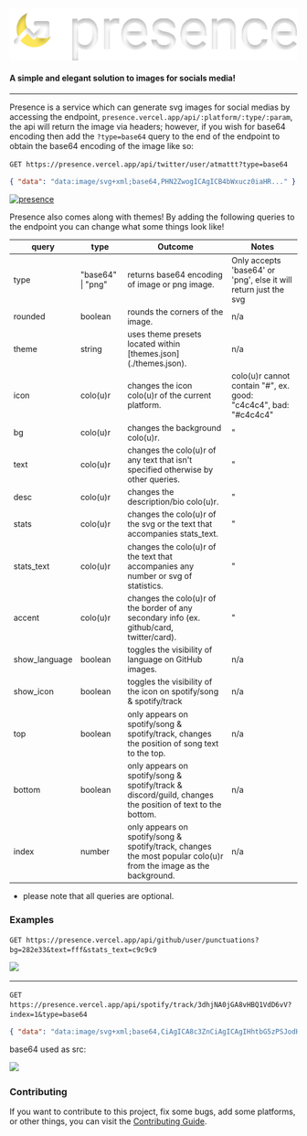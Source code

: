 ![](public/alt.svg)

#### A simple and elegant solution to images for socials media!

---

Presence is a service which can generate svg images for social medias by accessing the endpoint, `presence.vercel.app/api/:platform/:type/:param`, the api will return the image via headers; however, if you wish for base64 encoding then add the `?type=base64` query to the end of the endpoint to obtain the base64 encoding of the image like so:

`GET https://presence.vercel.app/api/twitter/user/atmattt?type=base64`

```json
{ "data": "data:image/svg+xml;base64,PHN2ZwogICAgICB4bWxucz0iaHR..." }
```

[![presence](https://presence.vercel.app/api/twitter/user/atmattt)](https://twitter.com/atmattt)

Presence also comes along with themes! By adding the following queries to the endpoint you can change what some things look like!

| query         | type              | Outcome                                                                                                           | Notes                                                            |
| ------------- | ----------------- | ----------------------------------------------------------------------------------------------------------------- | ---------------------------------------------------------------- |
| type          | "base64" \| "png" | returns base64 encoding of image or png image.                                                                    | Only accepts 'base64' or 'png', else it will return just the svg |
| rounded       | boolean           | rounds the corners of the image.                                                                                  | n/a                                                              |
| theme         | string            | uses theme presets located within [themes.json] (./themes.json).                                                  | n/a                                                              |
| icon          | colo(u)r          | changes the icon colo(u)r of the current platform.                                                                | colo(u)r cannot contain "#", ex. good: "c4c4c4", bad: "#c4c4c4"  |
| bg            | colo(u)r          | changes the background colo(u)r.                                                                                  | "                                                                |
| text          | colo(u)r          | changes the colo(u)r of any text that isn't specified otherwise by other queries.                                  | "                                                                |
| desc          | colo(u)r          | changes the description/bio colo(u)r.                                                                             | "                                                                |
| stats         | colo(u)r          | changes the colo(u)r of the svg or the text that accompanies stats_text.                                          | "                                                                |
| stats_text    | colo(u)r          | changes the colo(u)r of the text that accompanies any number or svg of statistics.                                | "                                                                |
| accent        | colo(u)r          | changes the colo(u)r of the border of any secondary info (ex. github/card, twitter/card).                         | "                                                                |
| show_language | boolean           | toggles the visibility of language on GitHub images.                                                              | n/a                                                              |
| show_icon     | boolean           | toggles the visibility of the icon on spotify/song & spotify/track                                                | n/a                                                              |
| top           | boolean           | only appears on spotify/song & spotify/track, changes the position of song text to the top.                       | n/a                                                              |
| bottom        | boolean           | only appears on spotify/song & spotify/track & discord/guild, changes the position of text to the bottom.         | n/a                                                              |
| index         | number            | only appears on spotify/song & spotify/track, changes the most popular colo(u)r from the image as the background. | n/a                                                              |

- please note that all queries are optional.

### Examples

`GET https://presence.vercel.app/api/github/user/punctuations?bg=282e33&text=fff&stats_text=c9c9c9`

![](https://presence.vercel.app/api/github/user/punctuations?bg=282e33&text=fff&stats_text=c9c9c9)

---

`GET https://presence.vercel.app/api/spotify/track/3dhjNA0jGA8vHBQ1VdD6vV?index=1&type=base64`

```json
{ "data": "data:image/svg+xml;base64,CiAgICA8c3ZnCiAgICAgIHhtbG5zPSJodHR..." }
```

base64 used as src:

![](https://presence.vercel.app/api/spotify/track/3dhjNA0jGA8vHBQ1VdD6vV?index=1)

### Contributing

If you want to contribute to this project, fix some bugs, add some platforms, or other things, you can visit the [Contributing Guide](./CONTRIBUTING.md).
